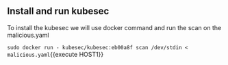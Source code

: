 
## Install and run kubesec
To install the kubesec we will use docker command and run the scan on the malicious.yaml

`sudo docker run - kubesec/kubesec:eb00a8f scan /dev/stdin < malicious.yaml`{{execute HOST1}}